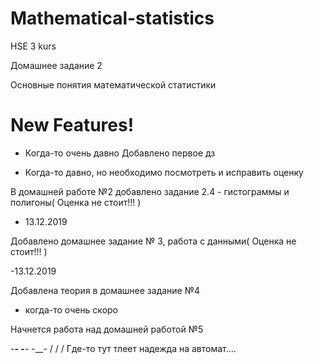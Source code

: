 # Mathematical-statistics
HSE 3 kurs

Домашнее задание 2

Основные понятия математической статистики


# New Features!

- Когда-то  очень давно
  Добавлено первое дз

- Когда-то  давно, но необходимо посмотреть и исправить оценку

В домашней работе №2 добавлено задание 2.4 - гистограммы и полигоны(  Оценка не стоит!!! )

- 13.12.2019

Добавлено домашнее задание № 3, работа с данными(  Оценка не стоит!!!  )

-13.12.2019

Добавлена теория  в домашнее задание №4 

- когда-то очень скоро

Начнется работа над домашней работой №5

-__-
-__-
-__-
/
/
/
Где-то тут тлеет надежда на автомат....
